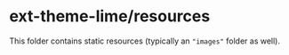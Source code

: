 # ext-theme-lime/resources

This folder contains static resources (typically an `"images"` folder as well).
